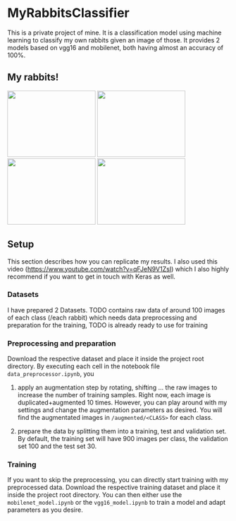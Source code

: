 # MyRabbitsClassifier

This is a private project of mine. It is a classification model using machine learning to classify my own rabbits given an image of those. 
It provides 2 models based on vgg16 and mobilenet, both having almost an accuracy of 100%.

## My rabbits!
<img src="https://user-images.githubusercontent.com/81776044/144903280-1f8e20ef-5b72-48da-9df3-ab017911a369.jpg" width="200" height="150" /> <img src="https://user-images.githubusercontent.com/81776044/144903724-cfc24a34-c99c-40b7-824f-411424036e9e.jpg" width="200" height="150" /> <img src="https://user-images.githubusercontent.com/81776044/144903834-f2c2cb28-0e00-4161-9c9a-dfef5bb69f16.jpg" width="200" height="150" /> <img src="https://user-images.githubusercontent.com/81776044/144904102-cdca359f-cd41-4dd5-95aa-a6f74e3025d8.jpg" width="200" height="150" />

## Setup
This section describes how you can replicate my results. I also used this video (https://www.youtube.com/watch?v=qFJeN9V1ZsI) which I also highly recommend if you want to get in touch with Keras as well.
### Datasets
I have prepared 2 Datasets. TODO contains raw data of around 100 images of each class (/each rabbit) which needs data preprocessing and preparation for the training,
TODO is already ready to use for training

### Preprocessing and preparation
Download the respective dataset and place it inside the project root directory. By executing each cell in the notebook file `data_preprocessor.ipynb`, you
1. apply an augmentation step by rotating, shifting ... the raw images to increase the number of training samples. Right now, each image is duplicated+augmented 10 times. However,
you can play around with my settings and change the augmentation parameters as desired. You will find the augmentated images in `/augmented/<CLASS>` for each class.

2. prepare the data by splitting them into a training, test and validation set. By default, the training set will have 900 images per class, the validation set 100 and the test set 30.

### Training
If you want to skip the preprocessing, you can directly start training with my preprocessed data.
Download the respective training dataset and place it inside the project root directory. You can then either use the `mobilenet_model.ipynb` or the `vgg16_model.ipynb` to train a model and adapt parameters as you desire.
